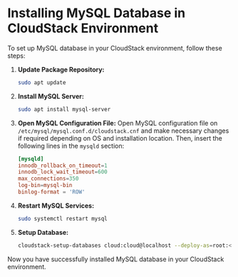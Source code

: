 # Installing MySQL Database in CloudStack Environment

To set up MySQL database in your CloudStack environment, follow these steps:

1.  **Update Package Repository:**

    ```bash
    sudo apt update
    ```

2.  **Install MySQL Server:**

    ```bash
    sudo apt install mysql-server
    ```

3.  **Open MySQL Configuration File:**
    Open MySQL configuration file on `/etc/mysql/mysql.conf.d/cloudstack.cnf` and make necessary changes if required depending on OS and installation location. Then, insert the following lines in the `mysqld` section:

    ```cnf
    [mysqld]
    innodb_rollback_on_timeout=1
    innodb_lock_wait_timeout=600
    max_connections=350
    log-bin=mysql-bin
    binlog-format = 'ROW'
    ```

4.  **Restart MySQL Services:**

    ```bash
    sudo systemctl restart mysql
    ```

5.  **Setup Database:**

    ```bash
    cloudstack-setup-databases cloud:cloud@localhost --deploy-as=root:<root password, or leave default blank if MySQL server has no root password> -i <cloudbr0 IP here>
    ```

Now you have successfully installed MySQL database in your CloudStack environment.
